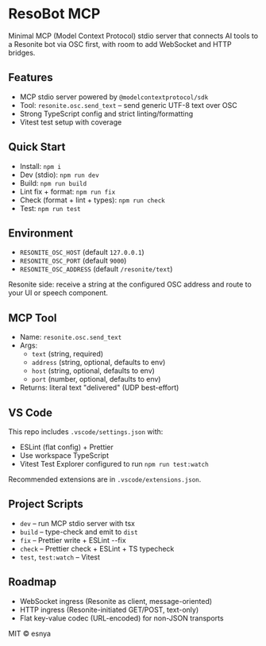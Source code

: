 # ResoBot MCP

Minimal MCP (Model Context Protocol) stdio server that connects AI tools to a Resonite bot via OSC first, with room to add WebSocket and HTTP bridges.

## Features

- MCP stdio server powered by `@modelcontextprotocol/sdk`
- Tool: `resonite.osc.send_text` – send generic UTF-8 text over OSC
- Strong TypeScript config and strict linting/formatting
- Vitest test setup with coverage

## Quick Start

- Install: `npm i`
- Dev (stdio): `npm run dev`
- Build: `npm run build`
- Lint fix + format: `npm run fix`
- Check (format + lint + types): `npm run check`
- Test: `npm run test`

## Environment

- `RESONITE_OSC_HOST` (default `127.0.0.1`)
- `RESONITE_OSC_PORT` (default `9000`)
- `RESONITE_OSC_ADDRESS` (default `/resonite/text`)

Resonite side: receive a string at the configured OSC address and route to your UI or speech component.

## MCP Tool

- Name: `resonite.osc.send_text`
- Args:
  - `text` (string, required)
  - `address` (string, optional, defaults to env)
  - `host` (string, optional, defaults to env)
  - `port` (number, optional, defaults to env)
- Returns: literal text "delivered" (UDP best-effort)

## VS Code

This repo includes `.vscode/settings.json` with:

- ESLint (flat config) + Prettier
- Use workspace TypeScript
- Vitest Test Explorer configured to run `npm run test:watch`

Recommended extensions are in `.vscode/extensions.json`.

## Project Scripts

- `dev` – run MCP stdio server with tsx
- `build` – type-check and emit to `dist`
- `fix` – Prettier write + ESLint --fix
- `check` – Prettier check + ESLint + TS typecheck
- `test`, `test:watch` – Vitest

## Roadmap

- WebSocket ingress (Resonite as client, message-oriented)
- HTTP ingress (Resonite-initiated GET/POST, text-only)
- Flat key-value codec (URL-encoded) for non-JSON transports

MIT © esnya

